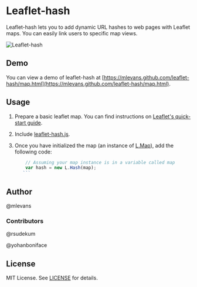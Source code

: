 # Leaflet-hash

Leaflet-hash lets you to add dynamic URL hashes to web pages with Leaflet maps. You can easily
link users to specific map views.

![Leaflet-hash](https://github.com/mlevans/leaflet-hash/raw/master/screenshots/screenshot.png)

## Demo
You can view a demo of leaflet-hash at [https://mlevans.github.com/leaflet-hash/map.html](https://mlevans.github.com/leaflet-hash/map.html).

## Usage

1. Prepare a basic leaflet map. You can find instructions on [Leaflet's quick-start guide](http://leaflet.cloudmade.com/examples/quick-start.html).

2. Include [leaflet-hash.js](https://github.com/mlevans/leaflet-hash/blob/master/leaflet-hash.js).

3. Once you have initialized the map (an instance of [L.Map](http://leaflet.cloudmade.com/reference.html#map-usage)), add the following code:

	```javascript
        // Assuming your map instance is in a variable called map
        var hash = new L.Hash(map);
       ```

## Author
@mlevans

### Contributors
@rsudekum

@yohanboniface

## License

MIT License. See [LICENSE](https://github.com/mlevans/leaflet-hash/blob/master/LICENSE.md) for details.